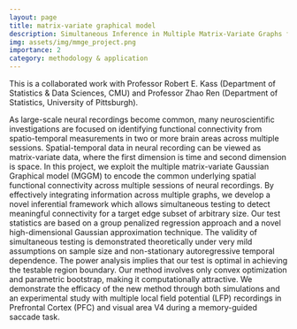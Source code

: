 ```yaml
---
layout: page
title: matrix-variate graphical model
description: Simultaneous Inference in Multiple Matrix-Variate Graphs for High-Dimensional Neural Recordings
img: assets/img/mmge_project.png
importance: 2
category: methodology & application
---
```


This is a collaborated work with Professor Robert E. Kass (Department of Statistics & Data Sciences, CMU) and Professor Zhao Ren (Department of Statistics, University of Pittsburgh).

As large-scale neural recordings become common, many neuroscientific investigations are focused on identifying functional connectivity from spatio-temporal measurements in two or more brain areas across multiple sessions. Spatial-temporal data in neural recording can be viewed as matrix-variate data, where the first dimension is time and second dimension is space. In this project, we exploit the multiple matrix-variate Gaussian Graphical model (MGGM) to encode the common underlying spatial functional connectivity across multiple sessions of neural recordings. By effectively integrating information across multiple graphs, we develop a novel inferential framework which allows simultaneous testing to detect meaningful connectivity for a target edge subset of arbitrary size. Our test statistics are based on a group penalized regression approach and a novel high-dimensional Gaussian approximation technique. The validity of simultaneous testing is demonstrated theoretically under very mild assumptions on sample size and non-stationary autoregressive temporal dependence. The power analysis implies that our test is optimal in achieving the testable region boundary. Our method involves only convex optimization and parametric bootstrap, making it computationally attractive. We demonstrate the efficacy of the new method through both simulations and an experimental study with multiple local field potential (LFP) recordings in Prefrontal Cortex (PFC) and visual area V4 during a memory-guided saccade task.